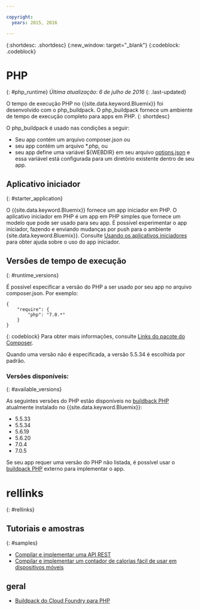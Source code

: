 ```yaml
---

copyright:
  years: 2015, 2016

---
```


{:shortdesc: .shortdesc}
{:new_window: target="_blank"}
{:codeblock: .codeblock}

# PHP
{: #php_runtime}
*Última atualização: 6 de julho de 2016*
{: .last-updated}

O tempo de execução PHP no {{site.data.keyword.Bluemix}} foi desenvolvido com o php_buildpack.
O php_buildpack fornece um ambiente de tempo de execução completo para apps em PHP.
{: shortdesc}

O php_buildpack é usado nas condições a seguir:
* Seu app contém um arquivo composer.json ou
* seu app contém um arquivo *.php, ou
* seu app define uma variável ${WEBDIR} em seu arquivo
[options.json](https://github.com/cloudfoundry/php-buildpack/blob/master/docs/config.md) e essa variável está configurada para
um diretório existente dentro de seu app.

## Aplicativo iniciador
{: #starter_application}

O {{site.data.keyword.Bluemix}} fornece um app iniciador em PHP.  O aplicativo iniciador em PHP é um app em PHP simples que fornece um modelo
que pode ser usado para seu app. É possível experimentar o app iniciador, fazendo e enviando mudanças por push para o
ambiente {site.data.keyword.Bluemix}}.  Consulte [Usando os aplicativos iniciadores](../../cfapps/starter_app_usage.html) para
obter ajuda sobre o uso do app iniciador.

## Versões de tempo de execução
{: #runtime_versions}

É possível especificar a versão do PHP a ser usado por seu app no arquivo composer.json. Por exemplo:

```
{
    "require": {
        "php": "7.0.*"
    }
}
```
{: codeblock}
Para obter mais informações, consulte [Links do pacote do Composer](https://getcomposer.org/doc/04-schema.md#package-links).

Quando uma versão não é especificada, a versão 5.5.34 é escolhida por padrão.

### Versões disponíveis:
{: #available_versions}

As seguintes versões do PHP estão disponíveis no [buildback
PHP](https://github.com/cloudfoundry/php-buildpack/releases/tag/v4.3.10) atualmente instalado no {{site.data.keyword.Bluemix}}:

* 5.5.33
* 5.5.34
* 5.6.19
* 5.6.20
* 7.0.4
* 7.0.5

Se seu app requer uma versão do PHP não listada, é possível usar o [buildpack
PHP](https://github.com/cloudfoundry/php-buildpack.git) externo para implementar o app.

# rellinks
{: #rellinks}
## Tutoriais e amostras
{: #samples}
* [Compilar e implementar uma API REST](http://www.ibm.com/developerworks/library/wa-deployrest-app/)
* [Compilar e implementar um contador de calorias fácil de usar em dispositivos móveis ](http://www.ibm.com/developerworks/library/mo-bluemix-php-nutritionix-angularjs/)
## geral
* [Buildpack do Cloud Foundry para PHP](https://github.com/cloudfoundry/php-buildpack.git)
